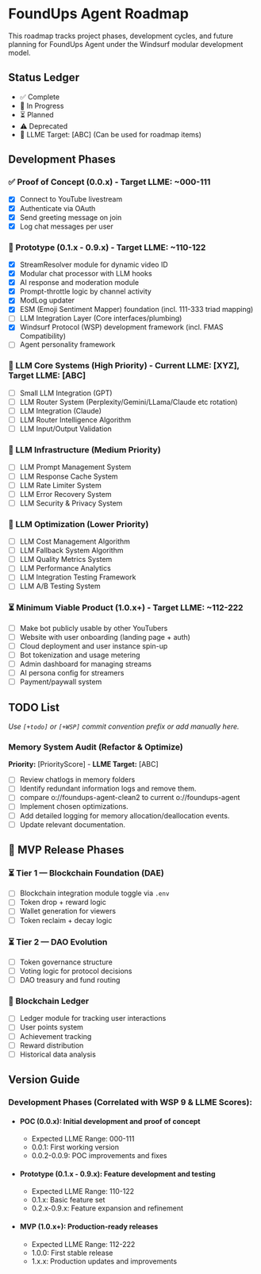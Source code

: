 # FoundUps Agent Roadmap

This roadmap tracks project phases, development cycles, and future planning for FoundUps Agent under the Windsurf modular development model.

## Status Ledger
- ✅ Complete
- 🔄 In Progress
- ⏳ Planned
- ⚠️ Deprecated
- 🧬 LLME Target: [ABC] (Can be used for roadmap items)

## Development Phases

### ✅ Proof of Concept (0.0.x) - Target LLME: ~000-111
- [x] Connect to YouTube livestream
- [x] Authenticate via OAuth
- [x] Send greeting message on join
- [x] Log chat messages per user

### 🔄 Prototype (0.1.x - 0.9.x) - Target LLME: ~110-122
- [x] StreamResolver module for dynamic video ID
- [x] Modular chat processor with LLM hooks
- [x] AI response and moderation module
- [x] Prompt-throttle logic by channel activity
- [x] ModLog updater
- [x] ESM (Emoji Sentiment Mapper) foundation (incl. 111-333 triad mapping)
- [ ] LLM Integration Layer (Core interfaces/plumbing)
- [x] Windsurf Protocol (WSP) development framework (incl. FMAS Compatibility)
- [ ] Agent personality framework

### 🔄 LLM Core Systems (High Priority) - Current LLME: [XYZ], Target LLME: [ABC]
- [ ] Small LLM Integration (GPT)
- [ ] LLM Router System (Perplexity/Gemini/LLama/Claude etc rotation)
- [ ] LLM Integration (Claude)
- [ ] LLM Router Intelligence Algorithm
- [ ] LLM Input/Output Validation

### 🔄 LLM Infrastructure (Medium Priority)
- [ ] LLM Prompt Management System
- [ ] LLM Response Cache System
- [ ] LLM Rate Limiter System
- [ ] LLM Error Recovery System
- [ ] LLM Security & Privacy System

### 🔄 LLM Optimization (Lower Priority)
- [ ] LLM Cost Management Algorithm
- [ ] LLM Fallback System Algorithm
- [ ] LLM Quality Metrics System
- [ ] LLM Performance Analytics
- [ ] LLM Integration Testing Framework
- [ ] LLM A/B Testing System

### ⏳ Minimum Viable Product (1.0.x+) - Target LLME: ~112-222
- [ ] Make bot publicly usable by other YouTubers
- [ ] Website with user onboarding (landing page + auth)
- [ ] Cloud deployment and user instance spin-up
- [ ] Bot tokenization and usage metering
- [ ] Admin dashboard for managing streams
- [ ] AI persona config for streamers
- [ ] Payment/paywall system

## TODO List
*Use `[+todo]` or `[+WSP]` commit convention prefix or add manually here.*

### Memory System Audit (Refactor & Optimize)
**Priority:** [PriorityScore] - **LLME Target:** [ABC]
- [ ] Review chatlogs in memory folders
- [ ] Identify redundant information logs and remove them.
- [ ] compare o://foundups-agent-clean2 to current o://foundups-agent
- [ ] Implement chosen optimizations.
- [ ] Add detailed logging for memory allocation/deallocation events.
- [ ] Update relevant documentation.

## 🧩 MVP Release Phases

### ⏳ Tier 1 — Blockchain Foundation (DAE)
- [ ] Blockchain integration module toggle via `.env`
- [ ] Token drop + reward logic
- [ ] Wallet generation for viewers
- [ ] Token reclaim + decay logic

### ⏳ Tier 2 — DAO Evolution
- [ ] Token governance structure
- [ ] Voting logic for protocol decisions
- [ ] DAO treasury and fund routing

### 🔄 Blockchain Ledger
- [ ] Ledger module for tracking user interactions
- [ ] User points system
- [ ] Achievement tracking
- [ ] Reward distribution
- [ ] Historical data analysis

## Version Guide
### Development Phases (Correlated with WSP 9 & LLME Scores):
- #### POC (0.0.x): Initial development and proof of concept
  - Expected LLME Range: 000-111
  - 0.0.1: First working version
  - 0.0.2-0.0.9: POC improvements and fixes
- #### Prototype (0.1.x - 0.9.x): Feature development and testing
  - Expected LLME Range: 110-122
  - 0.1.x: Basic feature set
  - 0.2.x-0.9.x: Feature expansion and refinement
- #### MVP (1.0.x+): Production-ready releases
  - Expected LLME Range: 112-222
  - 1.0.0: First stable release
  - 1.x.x: Production updates and improvements 